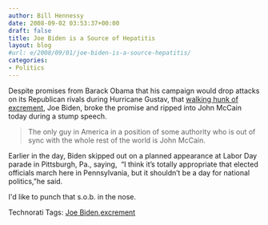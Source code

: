 ```yaml
---
author: Bill Hennessy
date: 2008-09-02 03:53:37+00:00
draft: false
title: Joe Biden is a Source of Hepatitis
layout: blog
#url: e/2008/09/01/joe-biden-is-a-source-hepatitis/
categories:
- Politics
---
```


Despite promises from Barack Obama that his campaign would drop attacks on its Republican rivals during Hurricane Gustav, that [walking hunk of excrement](https://elections.foxnews.com/2008/09/01/biden-skips-labor-day-parade-to-monitor-hurricane/), Joe Biden, broke the promise and ripped into John McCain today during a stump speech.


> The only guy in America in a position of some authority who is out of sync with the whole rest of the world is John McCain.

Earlier in the day, Biden skipped out on a planned appearance at Labor Day parade in Pittsburgh, Pa., saying,  “I think it’s totally appropriate that elected officials march here in Pennsylvania, but it shouldn’t be a day for national politics,”he said.


I'd like to punch that s.o.b. in the nose.


Technorati Tags: [Joe Biden](https://technorati.com/tags/Joe%20Biden),[excrement](https://technorati.com/tags/excrement)
